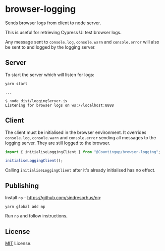 # browser-logging

Sends browser logs from client to node server.

This is useful for retrieving Cypress UI test browser logs.

Any message sent to `console.log`, `console.warn` and `console.error` will also be sent to and logged by the logging server.

## Server

To start the server which will listen for logs:

```
yarn start

...

$ node dist/loggingServer.js
Listening for browser logs on ws://localhost:8888
```

## Client

The client must be initialised in the browser environment. It overrides `console.log`, `console.warn` and
`console.error` sending all messages to the logging server. They are still logged to the browser.

```typescript
import { initialiseLoggingClient } from "@Countingup/browser-logging";

initialiseLoggingClient();
```

Calling `initialiseLoggingClient` after it's already initialised has no effect.

## Publishing

Install `np` - https://github.com/sindresorhus/np:

```
yarn global add np
```

Run `np` and follow instructions.

## License

[MIT](https://opensource.org/licenses/MIT) License.

